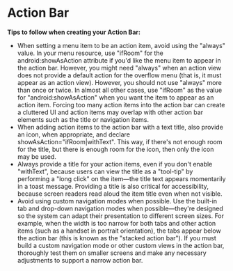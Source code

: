 # Action Bar
**Tips to follow when creating your Action Bar:**
* When setting a menu item to be an action item, avoid using the "always" value. In your menu resource, use "ifRoom" for the android:showAsAction attribute if you'd like the menu item to appear in the action bar. However, you might need "always" when an action view does not provide a default action for the overflow menu (that is, it must appear as an action view). However, you should not use "always" more than once or twice. In almost all other cases, use "ifRoom" as the value for "android:showAsAction" when you want the item to appear as an action item. Forcing too many action items into the action bar can create a cluttered UI and action items may overlap with other action bar elements such as the title or navigation items.
* When adding action items to the action bar with a text title, also provide an icon, when appropriate, and declare showAsAction="ifRoom|withText". This way, if there's not enough room for the title, but there is enough room for the icon, then only the icon may be used.
* Always provide a title for your action items, even if you don't enable "withText", because users can view the title as a "tool-tip" by performing a "long click" on the item—the title text appears momentarily in a toast message. Providing a title is also critical for accessibility, because screen readers read aloud the item title even when not visible.
* Avoid using custom navigation modes when possible. Use the built-in tab and drop-down navigation modes when possible—they're designed so the system can adapt their presentation to different screen sizes. For example, when the width is too narrow for both tabs and other action items (such as a handset in portrait orientation), the tabs appear below the action bar (this is known as the "stacked action bar"). If you must build a custom navigation mode or other custom views in the action bar, thoroughly test them on smaller screens and make any necessary adjustments to support a narrow action bar.
